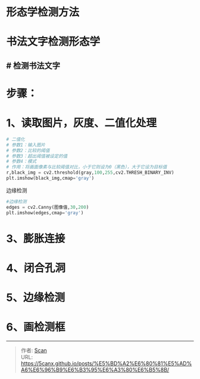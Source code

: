 # 形态学检测方法

<!--more-->

# 书法文字检测形态学

## # 检测书法文字
# 步骤：
# 1、读取图片，灰度、二值化处理
```python
# 二值化
# 参数1：输入图片
# 参数2：比较的阈值
# 参数3：超出阈值被设定的值
# 参数4：模式
# 作用：将画面像素与比较阈值对比，小于它则设为0（黑色），大于它设为目标值
r,black_img = cv2.threshold(gray,100,255,cv2.THRESH_BINARY_INV)
plt.imshow(black_img,cmap='gray')
```
边缘检测
```python
#边缘检测
edges = cv2.Canny(图像值,30,200)
plt.imshow(edges,cmap='gray')
```
# 3、膨胀连接
# 4、闭合孔洞
# 5、边缘检测
# 6、画检测框


---

> 作者: [Scan](https://www.scan.work/)  
> URL: https://5canx.github.io/posts/%E5%BD%A2%E6%80%81%E5%AD%A6%E6%96%B9%E6%B3%95%E6%A3%80%E6%B5%8B/  

